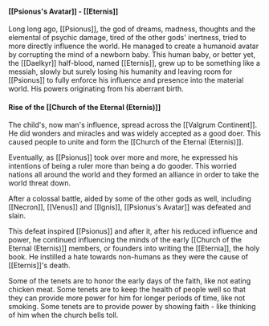 #### [[Psionus's Avatar]] - [[Eternis]]

Long long ago, [[Psionus]], the god of dreams, madness, thoughts and the elemental of psychic damage, tired of the other gods' inertness, tried to more directly influence the world. He managed to create a humanoid avatar by corrupting the mind of a newborn baby. This human baby, or better yet, the [[Daelkyr]] half-blood, named [[Eternis]], grew up to be something like a messiah, slowly but surely losing his humanity and leaving room for [[Psionus]] to fully enforce his influence and presence into the material world. His powers originating from his aberrant birth.

#### Rise of the [[Church of the Eternal (Eternis)]]

The child's, now man's influence, spread across the [[Valgrum Continent]]. He did wonders and miracles and was widely accepted as a good doer. This caused people to unite and form the [[Church of the Eternal (Eternis)]]. 

Eventually, as [[Psionus]] took over more and more, he expressed his intentions of being a ruler more than being a do gooder. This worried nations all around the world and they formed an alliance in order to take the world threat down.

After a colossal battle, aided by some of the other gods as well, including [[Necron]], [[Venus]] and [[Ignis]], [[Psionus's Avatar]] was defeated and slain.

This defeat inspired [[Psionus]] and after it, after his reduced influence and power, he continued influencing the minds of the early [[Church of the Eternal (Eternis)]] members, or founders into writing the [[Eternia]], the holy book. He instilled a hate towards non-humans as they were the cause of [[Eternis]]'s death. 

Some of the tenets are to honor the early days of the faith, like not eating chicken meat. 
Some tenets are to keep the health of people well so that they can provide more power for him for longer periods of time, like not smoking.
Some tenets are to provide power by showing faith - like thinking of him when the church bells toll.